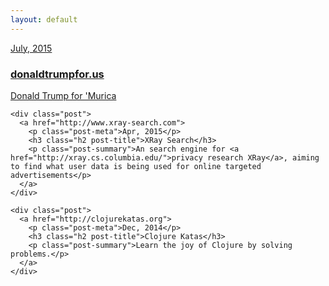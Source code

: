 ```yaml
---
layout: default
---
```


<div class="home">
  <div class="posts">
    <div class="post">
      <a href="http://donaldtrumpfor.us">
        <p class="post-meta">July, 2015</p>
        <h3 class="h2 post-title">donaldtrumpfor.us</h3>
        <p class="post-summary">Donald Trump for 'Murica</p>
      </a>
    </div>

    <div class="post">
      <a href="http://www.xray-search.com">
        <p class="post-meta">Apr, 2015</p>
        <h3 class="h2 post-title">XRay Search</h3>
        <p class="post-summary">An search engine for <a href="http://xray.cs.columbia.edu/">privacy research XRay</a>, aiming to find what user data is being used for online targeted advertisements</p>
      </a>
    </div>

    <div class="post">
      <a href="http://clojurekatas.org">
        <p class="post-meta">Dec, 2014</p>
        <h3 class="h2 post-title">Clojure Katas</h3>
        <p class="post-summary">Learn the joy of Clojure by solving problems.</p>
      </a>
    </div>
  </div>
</div>

